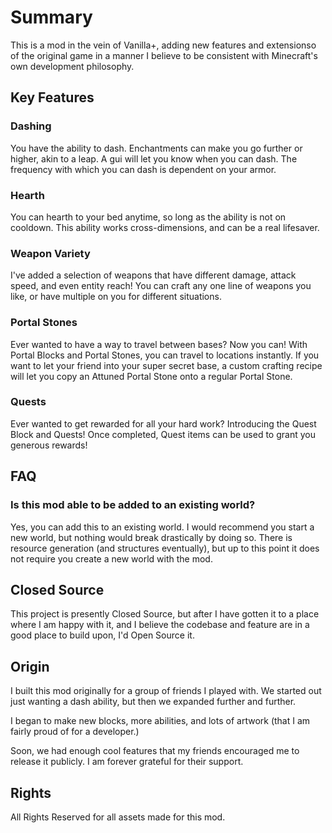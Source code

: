 # Summary
This is a mod in the vein of Vanilla+, adding new features and extensionso of the original game in a manner I believe to be consistent with Minecraft's own development philosophy.

## Key Features
### Dashing
You have the ability to dash. Enchantments can make you go further or higher, akin to a leap. A gui will let you know when you can dash. The frequency with which you can dash is dependent on your armor.
### Hearth
You can hearth to your bed anytime, so long as the ability is not on cooldown. This ability works cross-dimensions, and can be a real lifesaver.
### Weapon Variety
I've added a selection of weapons that have different damage, attack speed, and even entity reach! You can craft any one line of weapons you like, or have multiple on you for different situations.
### Portal Stones
Ever wanted to have a way to travel between bases? Now you can! With Portal Blocks and Portal Stones, you can travel to locations instantly. If you want to let your friend into your super secret base, a custom crafting recipe will let you copy an Attuned Portal Stone onto a regular Portal Stone.
### Quests
Ever wanted to get rewarded for all your hard work? Introducing the Quest Block and Quests! Once completed, Quest items can be used to grant you generous rewards!

## FAQ
### Is this mod able to be added to an existing world?
Yes, you can add this to an existing world. I would recommend you start a new world, but nothing would break drastically by doing so.
There is resource generation (and structures eventually), but up to this point it does not require you create a new world with the mod.

## Closed Source
This project is presently Closed Source, but after I have gotten it to a place where I am happy with it, and I believe the codebase and feature are in a good place to build upon, I'd Open Source it.

## Origin
I built this mod originally for a group of friends I played with. We started out just wanting a dash ability, but then we expanded further and further.

I began to make new blocks, more abilities, and lots of artwork (that I am fairly proud of for a developer.)

Soon, we had enough cool features that my friends encouraged me to release it publicly. I am forever grateful for their support.

## Rights

All Rights Reserved for all assets made for this mod.
